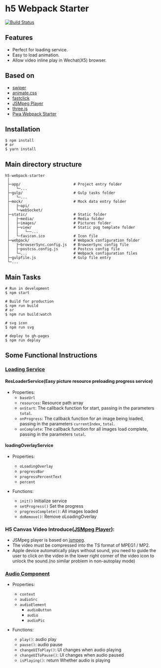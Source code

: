 # h5 Webpack Starter

[![Build Status](https://travis-ci.org/cycjimmy/h5-webpack-starter.svg?branch=master)](https://travis-ci.org/cycjimmy/h5-webpack-starter)

## Features
* Perfect for loading service.
* Easy to load animation.
* Allow video inline play in Wechat(X5) browser.

## Based on 
* [swiper](https://github.com/nolimits4web/Swiper)
* [animate.css](https://github.com/daneden/animate.css)
* [fastclick](https://github.com/ftlabs/fastclick)
* [JSMpeg Player](https://github.com/cycjimmy/jsmpeg-player)
* [three.js](https://github.com/mrdoob/three.js)
* [Pwa Webpack Starter](https://github.com/cycjimmy/pwa-webpack-starter)

## Installation
```shell
$ npm install
# or
$ yarn install
```

## Main directory structure
```text
h5-webpack-starter
 │
 ├─app/                        # Project entry folder
 │   └─...
 ├─gulp/                       # Gulp tasks folder
 │   └─...
 ├─mock/                       # Mock data entry folder
 │   ├─api/
 │   └─webSocket/
 ├─static/                     # Static folder
 │   ├─media/                  # Media folder
 │   ├─images/                 # Pictures folder
 │   ├─view/                   # Static pug template folder
 │   │   └──...
 │   └─favicon.ico             # Icon file
 ├─webpack/                    # Webpack configuration folder
 │   ├─browserSync.config.js   # BrowserSync config file
 │   ├─postcss.config.js       # Postcss config file
 │   └─...                     # Webpack configuration files
 ├─gulpfile.js                 # Gulp file entry
 └─...
```

## Main Tasks
```shell
# Run in development
$ npm start

# Build for production
$ npm run build
# or
$ npm run build:watch

# svg icon
$ npm run svg

# deploy to gh-pages
$ npm run deploy
```

## Some Functional Instructions
### [Loading Service](./app/share/loading)
#### ResLoaderService(Easy picture resource preloading progress service)
* Properties:
  * `baseUrl`
  * `resources`: Resource path array
  * `onStart`: The callback function for start, passing in the parameters `total`.
  * `onProgress`: The callback function for an image being loaded, passing in the parameters `currentIndex`, `total`.
  * `onComplete`: The callback function for all images load complete, passing in the parameters `total`.

#### loadingOverlayService
* Properties:
  * `oLoadingOverlay`
  * `progressBar`
  * `progressPercentText`
  * `percent`

* Functions:
  * `init()` Initialize service
  * `setProgress()` Set the progress
  * `progressComplete()`: All images loaded
  * `doRemove()`: Remove oLoadingOverlay


### H5 Canvas Video Introduce([JSMpeg Player](https://github.com/cycjimmy/jsmpeg-player)):
* JSMpeg player is based on [jsmpeg](https://github.com/phoboslab/jsmpeg).
* The video must be compressed into the TS format of MPEG1 / MP2.
* Apple device automatically plays without sound, you need to guide the user to click on the video in the lower right corner of the video icon to unlock the sound.(no similar problem in non-autoplay mode)

### [Audio Component](./app/share/audioComponent)
* Properties:
  * `context`
  * `audioSrc`
  * `audioElement`
    * `audioButton`
    * `audio`
    * `audioPic`

* Functions:
  * `play()`: audio play
  * `pause()`: audio pause
  * `changeUIToPlay()`: UI changes when audio playing
  * `changeUIToPause()`: UI changes when audio paused
  * `isPlaying()`: return Whether audio is playing
